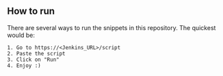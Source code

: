 ## How to run

There are several ways to run the snippets in this repository. The quickest would be:

    1. Go to https://<Jenkins_URL>/script
    2. Paste the script
    3. Click on "Run"
    4. Enjoy :)
